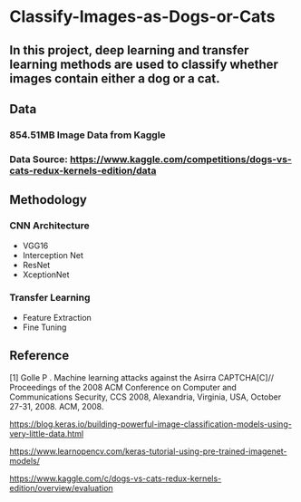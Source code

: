 # Classify-Images-as-Dogs-or-Cats

## In this project, deep learning and transfer learning methods are used to classify whether images contain either a dog or a cat.

## Data
### 854.51MB Image Data from Kaggle 
### Data Source: https://www.kaggle.com/competitions/dogs-vs-cats-redux-kernels-edition/data

## Methodology
### CNN Architecture
 - VGG16
 - Interception Net
 - ResNet
 - XceptionNet
### Transfer Learning
- Feature Extraction
- Fine Tuning

## Reference
[1] Golle P . Machine learning attacks against the Asirra CAPTCHA[C]// Proceedings of the 2008 ACM Conference on Computer and Communications Security, CCS 2008, Alexandria, Virginia, USA, October 27-31, 2008. ACM, 2008.  

https://blog.keras.io/building-powerful-image-classification-models-using-very-little-data.html  

https://www.learnopencv.com/keras-tutorial-using-pre-trained-imagenet-models/  

https://www.kaggle.com/c/dogs-vs-cats-redux-kernels-edition/overview/evaluation 
